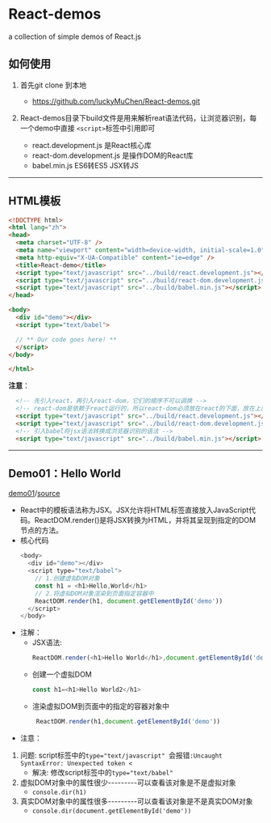 # React-demos
a collection of simple demos of React.js

## 如何使用
1. 首先git clone 到本地
   - https://github.com/luckyMuChen/React-demos.git

2. React-demos目录下build文件是用来解析reat语法代码，让浏览器识别，每一个demo中直接 `<script>`标签中引用即可
   - react.development.js 是React核心库  
   - react-dom.development.js 是操作DOM的React库
   - babel.min.js ES6转ES5  JSX转JS

---
## HTML模板
```html
<!DOCTYPE html>
<html lang="zh">
<head>
  <meta charset="UTF-8" />
  <meta name="viewport" content="width=device-width, initial-scale=1.0" />
  <meta http-equiv="X-UA-Compatible" content="ie=edge" />
  <title>React-demo</title>
  <script type="text/javascript" src="../build/react.development.js"></script>
  <script type="text/javascript" src="../build/react-dom.development.js"></script>
  <script type="text/javascript" src="../build/babel.min.js"></script>
</head>

<body>
  <div id="demo"></div>
  <script type="text/babel">

  // ** Our code goes here! **
  </script>
</body>

</html>
```
**注意**：
```html
  <!-- 先引入react，再引入react-dom，它们的顺序不可以调换 -->
  <!-- react-dom是依赖于react运行的，所以react-dom必须放在react的下面，放在上面会报错，提示找不到react -->
  <script type="text/javascript" src="../build/react.development.js"></script>
  <script type="text/javascript" src="../build/react-dom.development.js"></script>
  <!-- 引入babel将jsx语法转换成浏览器识别的语法 -->
  <script type="text/javascript" src="../build/babel.min.js"></script>
```
---

## Demo01：Hello World
[demo01](https://github.com/luckyMuChen/React-demos/tree/master/demo01)/[source](https://github.com/luckyMuChen/React-demos/blob/master/demo01/index.html)

- React中的模板语法称为JSX。JSX允许将HTML标签直接放入JavaScript代码。ReactDOM.render()是将JSX转换为HTML，并将其呈现到指定的DOM节点的方法。
- 核心代码
  ```js
  <body>
    <div id="demo"></div>
    <script type="text/babel">
      // 1.创建虚拟DOM对象
      const h1 = <h1>Hello,World</h1>
      // 2.将虚拟DOM对象渲染到页面指定容器中
      ReactDOM.render(h1, document.getElementById('demo'))
    </script>
  </body>
  ```
- 注解： 
  - JSX语法:
    ```js
    ReactDOM.render(<h1>Hello World</h1>,document.getElementById('demo'))
    ```
  - 创建一个虚拟DOM
    ```js
    const h1=<h1>Hello World2</h1>
    ```
  - 渲染虚拟DOM到页面中的指定的容器对象中
    ```js
     ReactDOM.render(h1,document.getElementById('demo'))
    ```
- 注意：
1. 问题: script标签中的`type="text/javascript" `会报错`:Uncaught SyntaxError: Unexpected token <`
   - 解决: 修改script标签中的`type="text/babel" `
2. 虚拟DOM对象中的属性很少---------可以查看该对象是不是虚拟对象
   - `console.dir(h1)`
3. 真实DOM对象中的属性很多---------可以查看该对象是不是真实DOM对象
   - `console.dir(document.getElementById('demo'))`